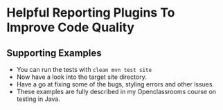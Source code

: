 # Helpful Reporting Plugins To Improve Code Quality
## Supporting Examples

* You can run the tests with `clean mvn test site`
* Now have a look into the target site directory.
* Have a go at fixing some of the bugs, styling errors and other issues.
* These examples are fully described in my Openclassrooms course on testing in Java.
 
  